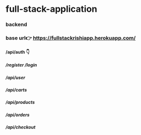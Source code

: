 # full-stack-application
### backend
### base url👉 https://fullstackrishiapp.herokuapp.com/
#### /api/auth 👇
#####     /register  /login
##### /api/user
##### /api/carts
##### /api/products
##### /api/orders
##### /api/checkout
